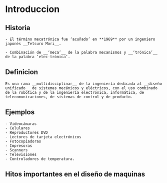 # Introduccion
## Historia

    - El término mecatrónica fue ‘acuñado’ en **1969** por un ingeniero japonés __Tetsuro Mori__.

    - Combinación de __‘meca’__ de la palabra mecanismos y __‘trónica’__ de la palabra ‘elec-trónica’.

## Definicion
 
    Es una rama __multidisciplinar__ de la ingeniería dedicada al __diseño unificado__ de sistemas mecánicos y eléctricos, con el uso combinado de la robótica y de la ingeniería electrónica, informática, de telecomunicaciones, de sistemas de control y de producto.

## Ejemplos

    - Videocámaras
    - Celulares 
    - Reproductores DVD
    - Lectores de tarjeta electrónicos 
    - Fotocopiadoras
    - Impresoras
    - Scanners
    - Televisiones
    - Controladores de temperatura.

## Hitos importantes en el diseño de maquinas